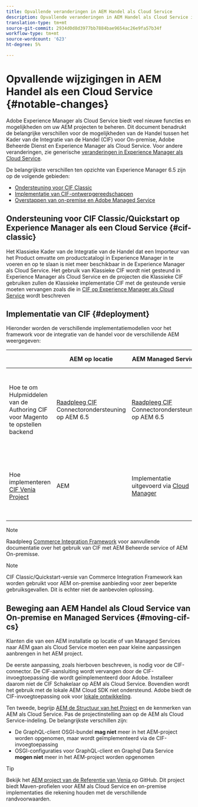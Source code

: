 ```yaml
---
title: Opvallende veranderingen in AEM Handel als Cloud Service
description: Opvallende veranderingen in AEM Handel als Cloud Service in vergelijking met Adobe Experience Manager 6.5.
translation-type: tm+mt
source-git-commit: 2934d0d8d3977bb7884bae9654ac26e9fa57b34f
workflow-type: tm+mt
source-wordcount: '623'
ht-degree: 5%

---
```



# Opvallende wijzigingen in AEM Handel als een Cloud Service {#notable-changes}

Adobe Experience Manager als Cloud Service biedt veel nieuwe functies en mogelijkheden om uw AEM projecten te beheren. Dit document benadrukt de belangrijke verschillen voor de mogelijkheden van de Handel tussen het Kader van de Integratie van de Handel (CIF) voor On-premise, Adobe Beheerde Dienst en Experience Manager als Cloud Service. Voor andere veranderingen, zie generische [veranderingen in Experience Manager als Cloud Service](/help/release-notes/aem-cloud-changes.md).

De belangrijkste verschillen ten opzichte van Experience Manager 6.5 zijn op de volgende gebieden:
* [Ondersteuning voor CIF Classic](#cif-classic)
* [Implementatie van CIF-ontwerpgereedschappen](#cif-tools)
* [Overstappen van on-premise en Adobe Managed Service](#moving-cif-cs)

## Ondersteuning voor CIF Classic/Quickstart op Experience Manager als een Cloud Service {#cif-classic}

Het Klassieke Kader van de Integratie van de Handel dat een Importeur van het Product omvatte om productcatalogi in Experience Manager in te voeren en op te slaan is niet meer beschikbaar in de Experience Manager als Cloud Service. Het gebruik van Klassieke CIF wordt niet gesteund in Experience Manager als Cloud Service en de projecten die Klassieke CIF gebruiken zullen de Klassieke implementatie CIF met de gesteunde versie moeten vervangen zoals die in [CIF op Experience Manager als Cloud Service](https://docs.adobe.com/content/help/en/experience-manager-cloud-service/commerce/architecture/magento.html#overview) wordt beschreven

## Implementatie van CIF {#deployment}

Hieronder worden de verschillende implementatiemodellen voor het framework voor de integratie van de handel voor de verschillende AEM weergegeven:

|  | AEM op locatie | AEM Managed Services | AEM Cloud Service |
|-------------     |-----------|-----------|-----------|
| Hoe te om Hulpmiddelen van de Authoring CIF voor Magento te opstellen backend | [Raadpleeg CIF ](https://github.com/adobe/commerce-cif-connector/blob/master/README.md) Connectorondersteuning op AEM 6.5 | [Raadpleeg CIF ](https://github.com/adobe/commerce-cif-connector/blob/master/README.md) Connectorondersteuning op AEM 6.5 | AEM als Cloud Service moet worden voorzien van toe:voegen-op CIF. Neem contact op met uw verkoper voor meer informatie |
| Hoe implementeren [CIF Venia Project](https://github.com/adobe/aem-cif-guides-venia) | AEM | Implementatie uitgevoerd via [Cloud Manager](https://docs.adobe.com/content/help/en/experience-manager-cloud-manager/using/introduction-to-cloud-manager.html) | Project verplaatst naar [Cloud Manager Git Repository](https://docs.adobe.com/content/help/en/experience-manager-cloud-service/implementing/managing-code/integrating-with-git.html) en implementatie uitgevoerd via [Cloud Manager](https://docs.adobe.com/content/help/en/experience-manager-cloud-service/implementing/deploying/overview.html) |

>[!NOTE]
>
>Raadpleeg [Commerce Integration Framework](https://www.adobe.io/apis/experiencecloud/commerce-integration-framework/getting-started.html) voor aanvullende documentatie over het gebruik van CIF met AEM Beheerde service of AEM On-premisse.

>[!NOTE]
>
>CIF Classic/Quickstart-versie van Commerce Integration Framework kan worden gebruikt voor AEM on-premise aanbieding voor zeer beperkte gebruiksgevallen. Dit is echter niet de aanbevolen oplossing.

## Beweging aan AEM Handel als Cloud Service van On-premise en Managed Services {#moving-cif-cs}

Klanten die van een AEM installatie op locatie of van Managed Services naar AEM gaan als Cloud Service moeten een paar kleine aanpassingen aanbrengen in het AEM project.

De eerste aanpassing, zoals hierboven beschreven, is nodig voor de CIF-connector. De CIF-aansluiting wordt vervangen door de CIF-invoegtoepassing die wordt geïmplementeerd door Adobe. Installeer daarom niet de CIF Schakelaar op AEM als Cloud Service. Bovendien wordt het gebruik met de lokale AEM Cloud SDK niet ondersteund. Adobe biedt de CIF-invoegtoepassing ook voor [lokale ontwikkeling](develop.md).

Ten tweede, begrijp [AEM de Structuur van het Project](https://docs.adobe.com/content/help/en/experience-manager-cloud-service/implementing/developing/aem-project-content-package-structure.html) en de kenmerken van AEM als Cloud Service. Pas de projectinstelling aan op de AEM als Cloud Service-indeling.
De belangrijkste verschillen zijn:

* De GraphQL-client OSGI-bundel **mag niet** meer in het AEM-project worden opgenomen, maar wordt geïmplementeerd via de CIF-invoegtoepassing
* OSGI-configuraties voor GraphQL-client en Graphql Data Service **mogen niet** meer in het AEM-project worden opgenomen

>[!TIP]
>
>Bekijk het [AEM project van de Referentie van Venia ](https://github.com/adobe/aem-cif-guides-venia) op GitHub. Dit project biedt Maven-profielen voor AEM als Cloud Service en on-premise implementaties die rekening houden met de verschillende randvoorwaarden.
